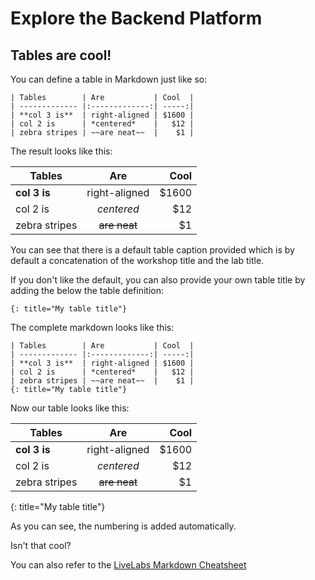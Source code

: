 # Explore the Backend Platform

## Tables are cool!

You can define a table in Markdown just like so:

```
| Tables        | Are           | Cool  |
| ------------- |:-------------:| -----:|
| **col 3 is**  | right-aligned | $1600 |
| col 2 is      | *centered*    |   $12 |
| zebra stripes | ~~are neat~~  |    $1 |
```
The result looks like this:

| Tables        | Are           | Cool  |
| ------------- |:-------------:| -----:|
| **col 3 is**  | right-aligned | $1600 |
| col 2 is      | *centered*    |   $12 |
| zebra stripes | ~~are neat~~  |    $1 |

You can see that there is a default table caption provided which is by default a concatenation of the workshop title and the lab title.

If you don't like the default, you can also provide your own table title by adding the below the table definition:

```
{: title="My table title"}
```

The complete markdown looks like this:

```
| Tables        | Are           | Cool  |
| ------------- |:-------------:| -----:|
| **col 3 is**  | right-aligned | $1600 |
| col 2 is      | *centered*    |   $12 |
| zebra stripes | ~~are neat~~  |    $1 |
{: title="My table title"}
```

Now our table looks like this:

| Tables        | Are           | Cool  |
| ------------- |:-------------:| -----:|
| **col 3 is**  | right-aligned | $1600 |
| col 2 is      | *centered*    |   $12 |
| zebra stripes | ~~are neat~~  |    $1 |
{: title="My table title"}

As you can see, the numbering is added automatically.

Isn't that cool?

You can also refer to the [LiveLabs Markdown Cheatsheet](https://objectstorage.us-ashburn-1.oraclecloud.com/p/MKKRgodQ0WIIgL_R3QCgCRWCg30g22bXgxCdMk3YeKClB1238ZJXdau_Jsri0nzP/n/c4u04/b/qa-form/o/LiveLabs_MD_Cheat_Sheet.pdf)